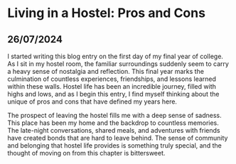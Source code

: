 # Living in a Hostel: Pros and Cons
## 26/07/2024 

I started writing this blog entry on the first day of my final year of college. As I sit in my hostel room, the familiar surroundings suddenly seem to carry a heavy sense of nostalgia and reflection. This final year marks the culmination of countless experiences, friendships, and lessons learned within these walls. Hostel life has been an incredible journey, filled with highs and lows, and as I begin this entry, I find myself thinking about the unique of pros and cons that have defined my years here. 

The prospect of leaving the hostel fills me with a deep sense of sadness. This place has been my home and the backdrop to countless memories. The late-night conversations, shared meals, and adventures with friends have created bonds that are hard to leave behind. The sense of community and belonging that hostel life provides is something truly special, and the thought of moving on from this chapter is bittersweet.

